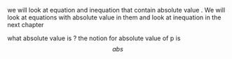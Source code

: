 we will  look at equation  and   inequation  that  contain absolute value .  We  will  look  at equations  with  absolute  value in them  and  look  at inequation in the next chapter 


what absolute value is  ?  the  notion  for absolute value of   p  is  
$$
abs
$$